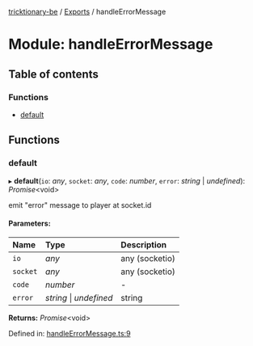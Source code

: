 [tricktionary-be](../README.md) / [Exports](../modules.md) / handleErrorMessage

# Module: handleErrorMessage

## Table of contents

### Functions

- [default](handleerrormessage.md#default)

## Functions

### default

▸ **default**(`io`: *any*, `socket`: *any*, `code`: *number*, `error`: *string* \| *undefined*): *Promise*<void\>

emit "error" message to player at socket.id

#### Parameters:

Name | Type | Description |
:------ | :------ | :------ |
`io` | *any* | any (socketio)   |
`socket` | *any* | any (socketio)   |
`code` | *number* | - |
`error` | *string* \| *undefined* | string    |

**Returns:** *Promise*<void\>

Defined in: [handleErrorMessage.ts:9](https://github.com/story-squad/tricktionary-be/blob/bee02e0/src/sockets/handleErrorMessage.ts#L9)
